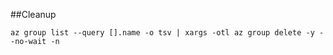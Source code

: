 


##Cleanup

```
az group list --query [].name -o tsv | xargs -otl az group delete -y --no-wait -n
```